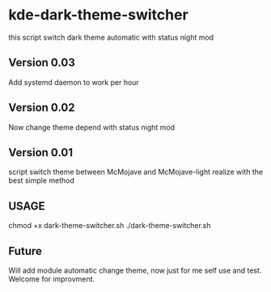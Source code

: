# kde-dark-theme-switcher
this script switch dark theme automatic with status night mod
## Version 0.03
Add systemd daemon to work per hour
## Version 0.02
Now change theme depend with status night mod
## Version 0.01
script switch theme between McMojave and McMojave-light
realize with the best simple method
## USAGE
chmod +x dark-theme-switcher.sh
./dark-theme-switcher.sh
## Future
Will add module automatic change theme, now just for me self use and test. Welcome for improvment.
